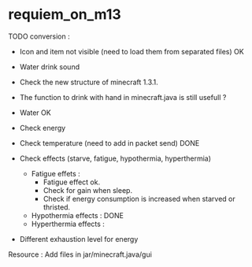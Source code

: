requiem_on_m13
===============

TODO conversion :
- Icon and item not visible (need to load them from separated files) OK
- Water drink sound
- Check the new structure of minecraft 1.3.1. 
- The function to drink with hand in minecraft.java is still usefull ?
- Water OK
- Check energy
- Check temperature (need to add in packet send) DONE
- Check effects (starve, fatigue, hypothermia, hyperthermia) 
	* Fatigue effets : 
		* Fatigue effect ok. 
		* Check for gain when sleep.
		* Check if energy consumption is increased when starved or thristed.
	* Hypothermia effects : DONE
	* Hyperthermia effects :
	
- Different exhaustion level for energy


Resource :
Add files in jar/minecraft.java/gui
